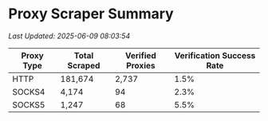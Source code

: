 # Proxy Scraper Summary

_Last Updated: 2025-06-09 08:03:54_

| Proxy Type | Total Scraped | Verified Proxies | Verification Success Rate |
|------------|--------------|------------------|--------------------------|
| HTTP | 181,674 | 2,737 | 1.5% |
| SOCKS4 | 4,174 | 94 | 2.3% |
| SOCKS5 | 1,247 | 68 | 5.5% |
